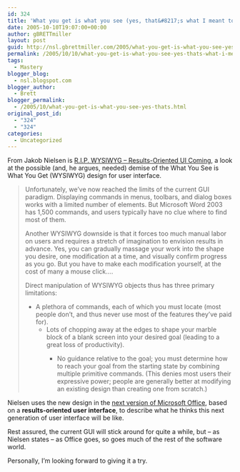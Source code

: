 ```yaml
---
id: 324
title: 'What you get is what you see (yes, that&#8217;s what I meant to say)'
date: 2005-10-10T19:07:00+00:00
author: gBRETTmiller
layout: post
guid: http://nsl.gbrettmiller.com/2005/what-you-get-is-what-you-see-yes-thats-what-i-meant-to-say
permalink: /2005/10/10/what-you-get-is-what-you-see-yes-thats-what-i-meant-to-say/
tags:
  - Mastery
blogger_blog:
  - nsl.blogspot.com
blogger_author:
  - Brett
blogger_permalink:
  - /2005/10/what-you-get-is-what-you-see-yes-thats.html
original_post_id:
  - "324"
  - "324"
categories:
  - Uncategorized
---
```

From Jakob Nielsen is [R.I.P. WYSIWYG &#8211; Results-Oriented UI Coming](http://www.useit.com/alertbox/wysiwyg.html), a look at the possible (and, he argues, needed) demise of the What You See is What You Get (WYSIWYG) design for user interface. 

> Unfortunately, we&#8217;ve now reached the limits of the current GUI paradigm. Displaying commands in menus, toolbars, and dialog boxes works with a limited number of elements. But Microsoft Word 2003 has 1,500 commands, and users typically have no clue where to find most of them.
> 
> Another WYSIWYG downside is that it forces too much manual labor on users and requires a stretch of imagination to envision results in advance. Yes, you can gradually massage your work into the shape you desire, one modification at a time, and visually confirm progress as you go. But you have to make each modification yourself, at the cost of many a mouse click&#8230;.
> 
> Direct manipulation of WYSIWYG objects thus has three primary limitations:
> 
>   * A plethora of commands, each of which you must locate (most people don&#8217;t, and thus never use most of the features they&#8217;ve paid for). 
>       * Lots of chopping away at the edges to shape your marble block of a blank screen into your desired goal (leading to a great loss of productivity). 
>           * No guidance relative to the goal; you must determine how to reach your goal from the starting state by combining multiple primitive commands. (This denies most users their expressive power; people are generally better at modifying an existing design than creating one from scratch.)</ul> </blockquote> 
>             Nielsen uses the new design in the [next version of Microsoft Office](http://www.microsoft.com/office/preview/uioverview.mspx), based on a **results-oriented user interface**, to describe what he thinks this next generation of user interface will be like.
>             
>             Rest assured, the current GUI will stick around for quite a while, but &#8211; as Nielsen states &#8211; as Office goes, so goes much of the rest of the software world. 
>             
>             Personally, I&#8217;m looking forward to giving it a try.